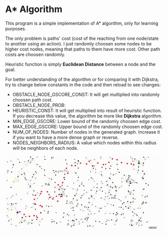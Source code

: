 # A\* Algorithm

This program is a simple implementation of A\* algorithm, only for learning purposes.

The only problem is paths' cost (cost of the reaching from one node/state to another using an action). I just randomly choosen some nodes to be higher cost nodes, meaning that paths to them have more cost. Other path costs are choosen randomly.

Heuristic function is simply **Euclidean Distance** between a node and the goal.

For better understanding of the algorithm or for comparing it with Dijkstra, try to change below constants in the code and then reload to see changes:

- OBSTACLE_NODE_GSCORE_CONST: It will get multiplied into randomly choosen path cost.
- OBSTACLE_NODE_PROB:
- HEURISTIC_CONST: It will get multiplied into result of heuristic function. If you decrease this value, the algorithm be more like **Dijkstra** algorithm.
- MIN_EDGE_GSCORE: Lower bound of the randomly choosen edge cost.
- MAX_EDGE_GSCORE: Upper bound of the randomly choosen edge cost.
- NUM_OF_NODES: Number of nodes in the generated graph. Increase it if you want to have a more dense graph or reverse.
- NODES_NEIGHBORS_RADIUS: A value which nodes within this radius will be neighbors of each node.

<img src="./images/astar.gif">
